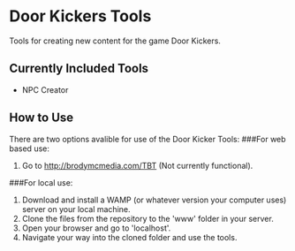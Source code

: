 # Door Kickers Tools
Tools for creating new content for the game Door Kickers.

## Currently Included Tools
* NPC Creator

## How to Use
There are two options avalible for use of the Door Kicker Tools:
###For web based use:
1. Go to http://brodymcmedia.com/TBT (Not currently functional).

###For local use:
1. Download and install a WAMP (or whatever version your computer uses) server on your local machine.
2. Clone the files from the repository to the 'www' folder in your server.
3. Open your browser and go to 'localhost'.
4. Navigate your way into the cloned folder and use the tools.
